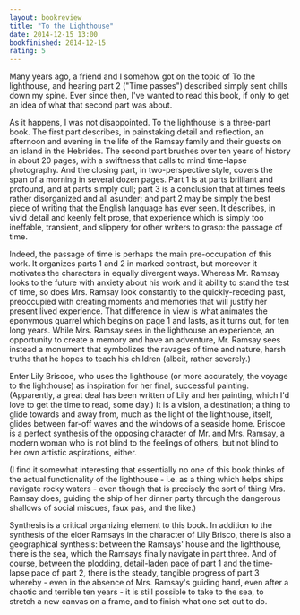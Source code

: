 ```yaml
---
layout: bookreview
title: "To the Lighthouse"
date: 2014-12-15 13:00
bookfinished: 2014-12-15
rating: 5
---
```


Many years ago, a friend and I somehow got on the topic of To the lighthouse, and hearing part 2 ("Time passes") described simply sent chills down my spine.  Ever since then, I've wanted to read this book, if only to get an idea of what that second part was about.



As it happens, I was not disappointed.  To the lighthouse is a three-part book.  The first part describes, in painstaking detail and reflection, an afternoon and evening in the life of the Ramsay family and their guests on an island in the Hebrides.  The second part brushes over ten years of history in about 20 pages, with a swiftness that calls to mind time-lapse photography.  And the closing part, in two-perspective style, covers the span of a morning in several dozen pages.  Part 1 is at parts brilliant and profound, and at parts simply dull; part 3 is a conclusion that at times feels rather disorganized and all asunder; and part 2 may be simply the best piece of writing that the English language has ever seen.  It describes, in vivid detail and keenly felt prose, that experience which is simply too ineffable, transient, and slippery for other writers to grasp: the passage of time.



Indeed, the passage of time is perhaps the main pre-occupation of this work.  It organizes parts 1 and 2 in marked contrast, but moreover it motivates the characters in equally divergent ways.  Whereas Mr. Ramsay looks to the future with anxiety about his work and it ability to stand the test of time, so does Mrs. Ramsay look constantly to the quickly-receding past, preoccupied with creating moments and memories that will justify her present lived experience.  That difference in view is what animates the eponymous quarrel which begins on page 1 and lasts, as it turns out, for ten long years.  While Mrs. Ramsay sees in the lighthouse an experience, an opportunity to create a memory and have an adventure, Mr. Ramsay sees instead a monument that symbolizes the ravages of time and nature, harsh truths that he hopes to teach his children (albeit, rather severely.)



Enter Lily Briscoe, who uses the lighthouse (or more accurately, the voyage to the lighthouse) as inspiration for her final, successful painting.  (Apparently, a great deal has been written of Lily and her painting, which I'd love to get the time to read, some day.)  It is a vision, a destination; a thing to glide towards and away from, much as the light of the lighthouse, itself, glides between far-off waves and the windows of a seaside home.  Briscoe is a perfect synthesis of the opposing character of Mr. and Mrs. Ramsay, a modern woman who is not blind to the feelings of others, but not blind to her own artistic aspirations, either.



(I find it somewhat interesting that essentially no one of this book thinks of the actual functionality of the lighthouse - i.e. as a thing which helps ships navigate rocky waters - even though that is precisely the sort of thing Mrs. Ramsay does, guiding the ship of her dinner party through the dangerous shallows of social miscues, faux pas, and the like.)



Synthesis is a critical organizing element to this book.  In addition to the synthesis of the elder Ramsays in the character of Lily Brisco, there is also a geographical synthesis: between the Ramsays' house and the lighthouse, there is the sea, which the Ramsays finally navigate in part three.  And of course, between the plodding, detail-laden pace of part 1 and the time-lapse pace of part 2, there is the steady, tangible progress of part 3 whereby - even in the absence of Mrs. Ramsay's guiding hand, even after a chaotic and terrible ten years - it is still possible to take to the sea, to stretch a new canvas on a frame, and to finish what one set out to do.
